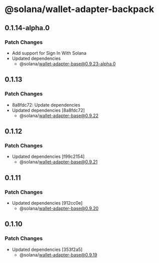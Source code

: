 # @solana/wallet-adapter-backpack

## 0.1.14-alpha.0

### Patch Changes

-   Add support for Sign In With Solana
-   Updated dependencies
    -   @solana/wallet-adapter-base@0.9.23-alpha.0

## 0.1.13

### Patch Changes

-   8a8fdc72: Update dependencies
-   Updated dependencies [8a8fdc72]
    -   @solana/wallet-adapter-base@0.9.22

## 0.1.12

### Patch Changes

-   Updated dependencies [f99c2154]
    -   @solana/wallet-adapter-base@0.9.21

## 0.1.11

### Patch Changes

-   Updated dependencies [912cc0e]
    -   @solana/wallet-adapter-base@0.9.20

## 0.1.10

### Patch Changes

-   Updated dependencies [353f2a5]
    -   @solana/wallet-adapter-base@0.9.19

